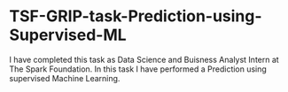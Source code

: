 # TSF-GRIP-task-Prediction-using-Supervised-ML
I have completed this task as Data Science and Buisness Analyst Intern at The Spark Foundation.
In this task I have performed a Prediction using supervised Machine Learning.
